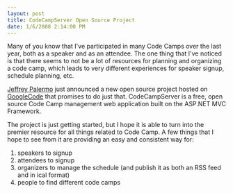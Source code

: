 ```yaml
---
layout: post
title: CodeCampServer Open Source Project
date: 1/6/2008 2:14:00 PM
---
```


Many of you know that I've participated in many Code Camps over the last year, both as a speaker and as an attendee. The one thing that I've noticed is that there seems to not be a lot of resources for planning and organizing a code camp, which leads to very different experiences for speaker signup, schedule planning, etc.

[Jeffrey Palermo](http://codebetter.com/blogs/jeffrey.palermo/default.aspx "Jeffrey Palermo [MVP]") just announced a new open source project hosted on [GoogleCode](http://code.google.com/p/codecampserver/) that promises to do just that. CodeCampServer is a free, open source Code Camp management web application built on the ASP.NET MVC Framework.

The project is just getting started, but I hope it is able to turn into the premier resource for all things related to Code Camp. A few things that I hope to see from it are providing an easy and consistent way for:

1.  speakers to signup
2.  attendees to signup
3.  organizers to manage the schedule (and publish it as both an RSS feed and in ical format)
4.  people to find different code camps
